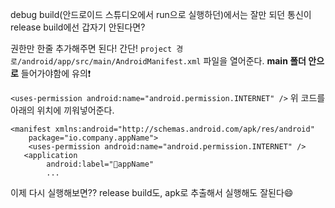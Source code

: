 debug build(안드로이드 스튜디오에서 run으로 실행하던)에서는 잘만 되던 통신이 release build에선 갑자기 안된다면?

권한만 한줄 추가해주면 된다! 간단!
`project 경로/android/app/src/main/AndroidManifest.xml`
파일을 열어준다. **main 폴더 안으로** 들어가야함에 유의❗️

`<uses-permission android:name="android.permission.INTERNET" />` 
위 코드를 아래의 위치에 끼워넣어준다.
```
<manifest xmlns:android="http://schemas.android.com/apk/res/android"
    package="io.company.appName">
    <uses-permission android:name="android.permission.INTERNET" /> 
   <application
        android:label="appName"
		...
```
이제 다시 실행해보면??
release build도, apk로 추출해서 실행해도 잘된다😄